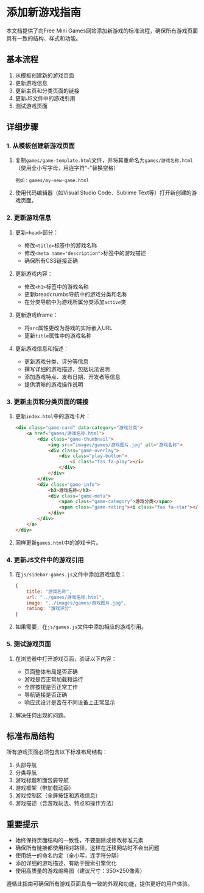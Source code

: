 # 添加新游戏指南

本文档提供了向Free Mini Games网站添加新游戏的标准流程，确保所有游戏页面具有一致的结构、样式和功能。

## 基本流程

1. 从模板创建新的游戏页面
2. 更新游戏信息
3. 更新主页和分类页面的链接
4. 更新JS文件中的游戏引用
5. 测试游戏页面

## 详细步骤

### 1. 从模板创建新游戏页面

1. 复制`games/game-template.html`文件，并将其重命名为`games/游戏名称.html`（使用全小写字母，用连字符"-"替换空格）
   ```
   例如：games/my-new-game.html
   ```

2. 使用代码编辑器（如Visual Studio Code、Sublime Text等）打开新创建的游戏页面。

### 2. 更新游戏信息

1. 更新`<head>`部分：
   - 修改`<title>`标签中的游戏名称
   - 修改`<meta name="description">`标签中的游戏描述
   - 确保所有CSS链接正确

2. 更新游戏内容：
   - 修改`<h1>`标签中的游戏名称
   - 更新breadcrumbs导航中的游戏分类和名称
   - 在分类导航中为游戏所属分类添加`active`类

3. 更新游戏iframe：
   - 将`src`属性更改为游戏的实际嵌入URL
   - 更新`title`属性中的游戏名称

4. 更新游戏信息和描述：
   - 更新游戏分类、评分等信息
   - 撰写详细的游戏描述，包括玩法说明
   - 添加游戏特点、发布日期、开发者等信息
   - 提供清晰的游戏操作说明

### 3. 更新主页和分类页面的链接

1. 更新`index.html`中的游戏卡片：
   ```html
   <div class="game-card" data-category="游戏分类">
       <a href="games/游戏名称.html">
           <div class="game-thumbnail">
               <img src="images/games/游戏图片.jpg" alt="游戏名称">
               <div class="game-overlay">
                   <div class="play-button">
                       <i class="fas fa-play"></i>
                   </div>
               </div>
           </div>
           <div class="game-info">
               <h3>游戏名称</h3>
               <div class="game-meta">
                   <span class="game-category">游戏分类</span>
                   <span class="game-rating"><i class="fas fa-star"></i> 评分</span>
               </div>
           </div>
       </a>
   </div>
   ```

2. 同样更新`games.html`中的游戏卡片。

### 4. 更新JS文件中的游戏引用

1. 在`js/sidebar-games.js`文件中添加游戏信息：
   ```javascript
   {
       title: "游戏名称",
       url: "../games/游戏名称.html",
       image: "../images/games/游戏图片.jpg",
       rating: "游戏评分"
   }
   ```

2. 如果需要，在`js/games.js`文件中添加相应的游戏引用。

### 5. 测试游戏页面

1. 在浏览器中打开游戏页面，验证以下内容：
   - 页面整体布局是否正确
   - 游戏是否正常加载和运行
   - 全屏按钮是否正常工作
   - 导航链接是否正确
   - 响应式设计是否在不同设备上正常显示

2. 解决任何出现的问题。

## 标准布局结构

所有游戏页面必须包含以下标准布局结构：

1. 头部导航
2. 分类导航
3. 游戏标题和面包屑导航
4. 游戏框架（带加载动画）
5. 游戏控制区（全屏按钮和游戏信息）
6. 游戏描述（含游戏玩法、特点和操作方法）

## 重要提示

- 始终保持页面结构的一致性，不要删除或修改标准元素
- 确保所有链接都使用相对路径，这样在迁移网站时不会出问题
- 使用统一的命名约定（全小写，连字符分隔）
- 添加详细的游戏描述，有助于搜索引擎优化
- 使用高质量的游戏缩略图（建议尺寸：350×250像素）

遵循此指南可确保所有游戏页面具有一致的外观和功能，提供更好的用户体验。 
